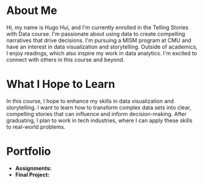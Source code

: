 # About Me
Hi, my name is Hugo Hui, and I'm currently enrolled in the Telling Stories with Data course. I'm passionate about using data to create compelling narratives that drive decisions. I'm pursuing a MISM program at CMU and have an interest in data visualization and storytelling. Outside of academics, I enjoy readings, which also inspire my work in data analytics. I'm excited to connect with others in this course and beyond.

# What I Hope to Learn
In this course, I hope to enhance my skills in data visualization and storytelling. I want to learn how to transform complex data sets into clear, compelling stories that can influence and inform decision-making. After graduating, I plan to work in tech industries, where I can apply these skills to real-world problems.

# Portfolio
- **Assignments:**
- **Final Project:**
